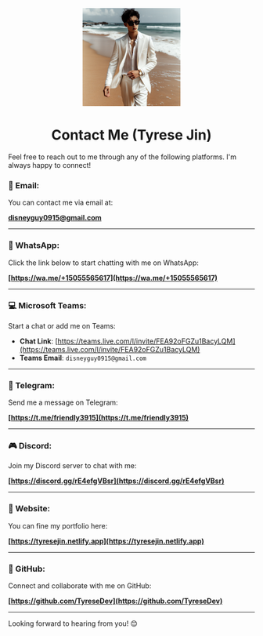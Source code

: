 <div style="text-align: center;">
  <img src="./avatar.jpg" alt="Tyrese Jin's Avatar" width="200px">
  <h1>Contact Me (Tyrese Jin)</h1>
</div>

Feel free to reach out to me through any of the following platforms. I'm always happy to connect!

### 📧 Email:

You can contact me via email at:

**[disneyguy0915@gmail.com](mailto:disneyguy0915@gmail.com)**

---

### 📱 WhatsApp:

Click the link below to start chatting with me on WhatsApp:

**[https://wa.me/+15055565617](https://wa.me/+15055565617)**

---

### 💻 Microsoft Teams:

Start a chat or add me on Teams:

- **Chat Link**: [https://teams.live.com/l/invite/FEA92oFGZu1BacyLQM](https://teams.live.com/l/invite/FEA92oFGZu1BacyLQM)
- **Teams Email**: `disneyguy0915@gmail.com`

---

### 📡 Telegram:

Send me a message on Telegram:

**[https://t.me/friendly3915](https://t.me/friendly3915)**

---

### 🎮 Discord:

Join my Discord server to chat with me:

**[https://discord.gg/rE4efgVBsr](https://discord.gg/rE4efgVBsr)**

---

### 🔗 Website:

You can fine my portfolio here:

**[https://tyresejin.netlify.app](https://tyresejin.netlify.app)**

---

### 🐙 GitHub:

Connect and collaborate with me on GitHub:

**[https://github.com/TyreseDev](https://github.com/TyreseDev)**

---

Looking forward to hearing from you! 😊
